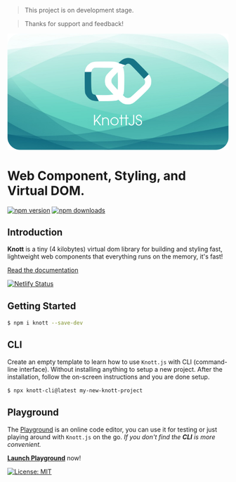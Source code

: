 > This project is on development stage.

> Thanks for support and feedback!

<p align="center">
  <img src="https://raw.githubusercontent.com/knott-dev/knott-js/main/banner.png" width="auto" alt="Knott JS">
</p>

# Web Component, Styling, and Virtual DOM.

[![npm version](https://badge.fury.io/js/knott.svg)](https://badge.fury.io/js/knott)
[![npm downloads](https://img.shields.io/npm/dm/knott.svg)](https://www.npmjs.com/package/knott)

## Introduction

**Knott** is a tiny (4 kilobytes) virtual dom library for building and styling fast, lightweight web components that everything runs on the memory, it's fast!

[Read the documentation](https://knottjs.netlify.app)

[![Netlify Status](https://api.netlify.com/api/v1/badges/0bc0b517-0683-4ddc-a41c-ad5ecb845701/deploy-status)](https://app.netlify.com/sites/knottjs/deploys)

## Getting Started

```bash
$ npm i knott --save-dev
```

## CLI

Create an empty template to learn how to use `Knott.js` with CLI (command-line interface). Without installing anything to setup a new project. After the installation, follow the on-screen instructions and you are done setup.

```bash
$ npx knott-cli@latest my-new-knott-project
```

## Playground

The [Playground](https://knottjs.netlify.app/playground/) is an online code editor, you can use it for testing or just playing around with `Knott.js` on the go. _If you don't find the **CLI** is more convenient._

[**Launch Playground**](https://knottjs.netlify.app/playground/) now!

[![License: MIT](https://img.shields.io/badge/License-MIT-brightgreen.svg)](https://opensource.org/licenses/MIT)

